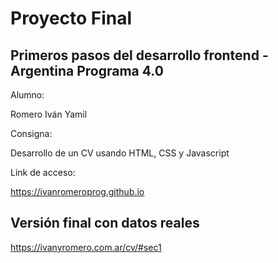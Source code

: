 # Proyecto Final
## Primeros pasos del desarrollo frontend - Argentina Programa 4.0

Alumno:

Romero Iván Yamil


Consigna:

Desarrollo de un CV usando HTML, CSS y Javascript


Link de acceso:

https://ivanromeroprog.github.io

## Versión final con datos reales

https://ivanyromero.com.ar/cv/#sec1
